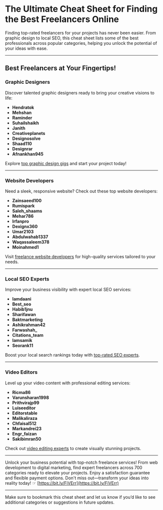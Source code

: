 # The Ultimate Cheat Sheet for Finding the Best Freelancers Online

Finding top-rated freelancers for your projects has never been easier. From graphic design to local SEO, this cheat sheet lists some of the best professionals across popular categories, helping you unlock the potential of your ideas with ease.

---

## Best Freelancers at Your Fingertips!

### **Graphic Designers**

Discover talented graphic designers ready to bring your creative visions to life:

- **Hendratok**  
- **Mehshan**  
- **Raminder**  
- **Suhailshaikh**  
- **Janith**  
- **Creativeplanets**  
- **Designosolve**  
- **Shaad110**  
- **Designrar**  
- **Afnankhan945**  

Explore [top graphic design gigs](https://bit.ly/FiVErr) and start your project today!

---

### **Website Developers**

Need a sleek, responsive website? Check out these top website developers:

- **Zainsaeed100**  
- **Rumispark**  
- **Saleh_shaams**  
- **Mehar786**  
- **Irfanpro**  
- **Dexignx360**  
- **Umar2103**  
- **Abdulwahab1337**  
- **Waqassaleem378**  
- **Moinahmed1**  

Visit [freelance website developers](https://bit.ly/FiVErr) for high-quality services tailored to your needs.

---

### **Local SEO Experts**

Improve your business visibility with expert local SEO services:

- **Iamdaani**  
- **Best_seo**  
- **Habib1jnu**  
- **Sharifawan**  
- **Baktmarketing**  
- **Ashikrahman42**  
- **Farwashah_**  
- **Citations_team**  
- **Iamsamik**  
- **Seorank11**  

Boost your local search rankings today with [top-rated SEO experts](https://bit.ly/FiVErr).

---

### **Video Editors**

Level up your video content with professional editing services:

- **Ricma86**  
- **Varunsharan1998**  
- **Prithvirajp99**  
- **Luiseeditor**  
- **Editorstable**  
- **Malikaliraza**  
- **Chfaisal512**  
- **Markandrei23**  
- **Engr_faizan**  
- **Sakibimran50**  

Check out [video editing experts](https://bit.ly/FiVErr) to create visually stunning projects.

---

Unlock your business potential with top-notch freelance services! From web development to digital marketing, find expert freelancers across 700 categories ready to elevate your projects. Enjoy a satisfaction guarantee and flexible payment options. Don't miss out—transform your ideas into reality today! ☞ [https://bit.ly/FiVErr](https://bit.ly/FiVErr)

---

Make sure to bookmark this cheat sheet and let us know if you’d like to see additional categories or suggestions in future updates.
